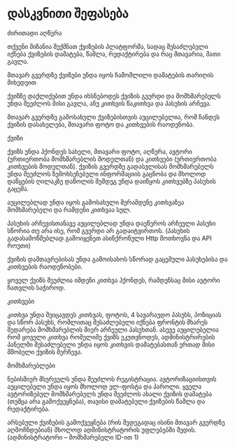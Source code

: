 <h1> დასკვნითი შეფასება </h1>

<p>

ძირითადი აღწერა

თქვენი მიზანია შექმნათ ქვიზების პლატფორმა, სადაც შესაძლებელი იქნება ქვიზების დამატება, წაშლა, რედაქტირება და რაც მთავარია, მათი გავლა. 

მთავარ გვერდზე ქვიზები უნდა იყოს ჩამოშლილი დამატების თარიღის მიხედვით 

ქვიზზე დაქლიქებით უნდა იხსნებოდეს ქვიზის გვერდი და მომხმარებელს უნდა შეეძლოს მისი გავლა, ანუ კითხვის წაკითხვა და პასუხის არჩევა.

მთავარ გვერდზე გამოსახული ქვიზებისთვის აუცილებელია, რომ ჩანდეს ქვიზის დასახელება, მთავარი ფოტო და კითხვების რაოდენობა.


ქვიზი

ქვიზს უნდა ჰქონდეს სახელი, მთავარი ფოტო, აღწერა, ავტორი (ურთიერთობა მომხმარებლის მოდელთან) და კითხვები (ურთიერთობა კითხვების მოდელთან). ქვიზის გვერდზე გადასვლისას მომხმარებელს უნდა შეეძლოს ზემოხსენებული ინფორმაციის გაცნობა და მხოლოდ დაწყების ღილაკზე დაწოლის შემდეგ უნდა დაიწყოს კითხვებზე პასუხის გაცემა. 

აუცილებლად უნდა იყოს გამოსახული მერამდენე კითხვაზეა მომხმარებელი და რამდენი კითხვაა სულ. 

პასუხის არჩევისთანავე აუცილებლად უნდა დაეწეროს არჩეული პასუხი სწორია თუ არა ისე, რომ გვერდი არ გადაიტვირთოს. (პასუხის გადასამოწმებლად გამოიყენეთ ასინქრონული Http მოთხოვნა და API როუთი)

ქვიზის დამთავრებისას უნდა გამოისახოს სწორად გაცემული პასუხებისა და კითხვების რაოდენობები. 

ყოველ ქვიზს შეუძლია იმდენი კითხვა ჰქონდეს, რამდენსაც მისი ავტორი ჩათვლის საჭიროდ.


კითხვები

კითხვა უნდა შეიცავდეს კითხვას, ფოტოს, 4 სავარაუდო პასუხს, პოზიციას და სწორ პასუხს, რომლითაც შესაძლებელი იქნება ფრონტის მხარეს შედარება მომხმარებლის მიერ არჩეული პასუხთან. ასევე აუცილებელია რომ ყოველი კითხვა რომელიმე ქვიზს ეკუთვნოდეს, ადმინისტრირების პანელში შესაძლებელი უნდა იყოს კითხვის დამატებასთან ერთად მისი მშობელი ქვიზის შერჩევა.

 

მომხმარებლები

ნებისმიერ მსურველს უნდა შეეძლოს რეგისტრაცია. ავტორიზაციისთვის აუცილებელი უნდა იყოს მხოლოდ ელ-ფოსტა და პაროლი. ყველა ავტორიზებულ მომხმარებელს უნდა შეეძლოს ახალი ქვიზის დამატება (თუმცა არა გამოქვეყნება), თავისი დამატებული ქვიზების წაშლა და რედაქტირება. 

არსებული ქვიზების გამოქვეყნება (რის შედეგადაც ისინი მთავარ გვერდზე აღმოჩნდებიან) მხოლოდ ადმინისტრატორის უფლებებში შედის. (ადმინისტრატორი – მომხმარებელი ID-ით 1)


</p>